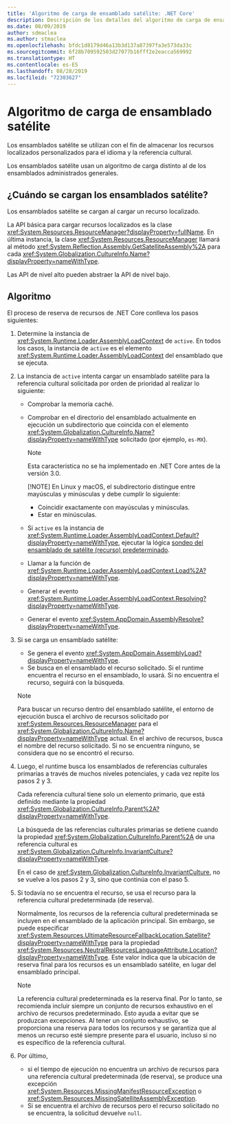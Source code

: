 ```yaml
---
title: 'Algoritmo de carga de ensamblado satélite: .NET Core'
description: Descripción de los detalles del algoritmo de carga de ensamblado satélite en .NET Core
ms.date: 08/09/2019
author: sdmaclea
ms.author: stmaclea
ms.openlocfilehash: bfdc1d8179d46a13b3d137a87397fa3e573da33c
ms.sourcegitcommit: 6f28b709592503d27077b16fff2e2eacca569992
ms.translationtype: HT
ms.contentlocale: es-ES
ms.lasthandoff: 08/28/2019
ms.locfileid: "72303627"
---
```

# <a name="satellite-assembly-loading-algorithm"></a>Algoritmo de carga de ensamblado satélite

Los ensamblados satélite se utilizan con el fin de almacenar los recursos localizados personalizados para el idioma y la referencia cultural.

Los ensamblados satélite usan un algoritmo de carga distinto al de los ensamblados administrados generales.

## <a name="when-are-satellite-assemblies-loaded"></a>¿Cuándo se cargan los ensamblados satélite?

Los ensamblados satélite se cargan al cargar un recurso localizado.

La API básica para cargar recursos localizados es la clase <xref:System.Resources.ResourceManager?displayProperty=fullName>. En última instancia, la clase <xref:System.Resources.ResourceManager> llamará al método <xref:System.Reflection.Assembly.GetSatelliteAssembly%2A> para cada <xref:System.Globalization.CultureInfo.Name?displayProperty=nameWithType>.

Las API de nivel alto pueden abstraer la API de nivel bajo.

## <a name="algorithm"></a>Algoritmo

El proceso de reserva de recursos de .NET Core conlleva los pasos siguientes:

1. Determine la instancia de <xref:System.Runtime.Loader.AssemblyLoadContext> de `active`. En todos los casos, la instancia de `active` es el elemento <xref:System.Runtime.Loader.AssemblyLoadContext> del ensamblado que se ejecuta.

2. La instancia de `active` intenta cargar un ensamblado satélite para la referencia cultural solicitada por orden de prioridad al realizar lo siguiente:
    - Comprobar la memoria caché.
    - Comprobar en el directorio del ensamblado actualmente en ejecución un subdirectorio que coincida con el elemento <xref:System.Globalization.CultureInfo.Name?displayProperty=nameWithType> solicitado (por ejemplo, `es-MX`).

        > [!NOTE]
        > Esta característica no se ha implementado en .NET Core antes de la versión 3.0.
        >
        > [!NOTE]
        > En Linux y macOS, el subdirectorio distingue entre mayúsculas y minúsculas y debe cumplir lo siguiente:
        > - Coincidir exactamente con mayúsculas y minúsculas.
        > - Estar en minúsculas.

    - Si `active` es la instancia de <xref:System.Runtime.Loader.AssemblyLoadContext.Default?displayProperty=nameWithType>, ejecutar la lógica [sondeo del ensamblado de satélite (recurso) predeterminado](default-probing.md#satellite-resource-assembly-probing).

    - Llamar a la función de <xref:System.Runtime.Loader.AssemblyLoadContext.Load%2A?displayProperty=nameWithType>.

    - Generar el evento <xref:System.Runtime.Loader.AssemblyLoadContext.Resolving?displayProperty=nameWithType>.

    - Generar el evento <xref:System.AppDomain.AssemblyResolve?displayProperty=nameWithType>.

3. Si se carga un ensamblado satélite:
   - Se genera el evento <xref:System.AppDomain.AssemblyLoad?displayProperty=nameWithType>.
   - Se busca en el ensamblado el recurso solicitado. Si el runtime encuentra el recurso en el ensamblado, lo usará. Si no encuentra el recurso, seguirá con la búsqueda.

    > [!NOTE]
    > Para buscar un recurso dentro del ensamblado satélite, el entorno de ejecución busca el archivo de recursos solicitado por <xref:System.Resources.ResourceManager> para el <xref:System.Globalization.CultureInfo.Name?displayProperty=nameWithType> actual. En el archivo de recursos, busca el nombre del recurso solicitado. Si no se encuentra ninguno, se considera que no se encontró el recurso.

4. Luego, el runtime busca los ensamblados de referencias culturales primarias a través de muchos niveles potenciales, y cada vez repite los pasos 2 y 3.

    Cada referencia cultural tiene solo un elemento primario, que está definido mediante la propiedad <xref:System.Globalization.CultureInfo.Parent%2A?displayProperty=nameWithType>.

    La búsqueda de las referencias culturales primarias se detiene cuando la propiedad <xref:System.Globalization.CultureInfo.Parent%2A> de una referencia cultural es <xref:System.Globalization.CultureInfo.InvariantCulture?displayProperty=nameWithType>.

    En el caso de <xref:System.Globalization.CultureInfo.InvariantCulture>, no se vuelve a los pasos 2 y 3, sino que continúa con el paso 5.

5. Si todavía no se encuentra el recurso, se usa el recurso para la referencia cultural predeterminada (de reserva).

   Normalmente, los recursos de la referencia cultural predeterminada se incluyen en el ensamblado de la aplicación principal. Sin embargo, se puede especificar <xref:System.Resources.UltimateResourceFallbackLocation.Satellite?displayProperty=nameWithType> para la propiedad <xref:System.Resources.NeutralResourcesLanguageAttribute.Location?displayProperty=nameWithType>. Este valor indica que la ubicación de reserva final para los recursos es un ensamblado satélite, en lugar del ensamblado principal.

    > [!NOTE]
    > La referencia cultural predeterminada es la reserva final. Por lo tanto, se recomienda incluir siempre un conjunto de recursos exhaustivo en el archivo de recursos predeterminado. Esto ayuda a evitar que se produzcan excepciones. Al tener un conjunto exhaustivo, se proporciona una reserva para todos los recursos y se garantiza que al menos un recurso esté siempre presente para el usuario, incluso si no es específico de la referencia cultural.

6. Por último,
   - si el tiempo de ejecución no encuentra un archivo de recursos para una referencia cultural predeterminada (de reserva), se produce una excepción <xref:System.Resources.MissingManifestResourceException> o <xref:System.Resources.MissingSatelliteAssemblyException>.
   - Si se encuentra el archivo de recursos pero el recurso solicitado no se encuentra, la solicitud devuelve `null`.
